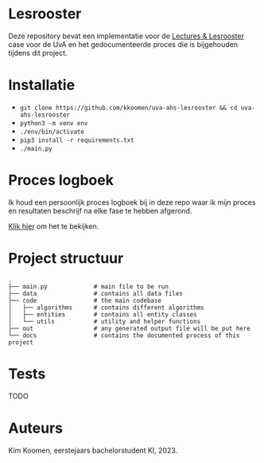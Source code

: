 # Lesrooster

Deze repository bevat een implementatie voor de
[Lectures & Lesrooster](https://ah.proglab.nl/cases/lectures-en-lesroosters)
case voor de UvA en het gedocumenteerde proces die is bijgehouden tijdens dit
project.

# Installatie
- `git clone https://github.com/kkoomen/uva-ahs-lesrooster && cd uva-ahs-lesrooster`
- `python3 -m venv env`
- `./env/bin/activate`
- `pip3 install -r requirements.txt`
- `./main.py`

# Proces logboek

Ik houd een persoonlijk proces logboek bij in deze repo waar ik mijn proces en
resultaten beschrijf na elke fase te hebben afgerond.

[Klik hier](./docs/README.md) om het te bekijken.

# Project structuur

```
.
├── main.py             # main file to be run
├── data                # contains all data files
├── code                # the main codebase
│   ├── algorithms      # contains different algorithms
│   ├── entities        # contains all entity classes
│   └── utils           # utility and helper functions
├── out                 # any generated output file will be put here
└── docs                # contains the documented process of this project
```

# Tests

TODO

# Auteurs

Kim Koomen, eerstejaars bachelorstudent KI, 2023.
